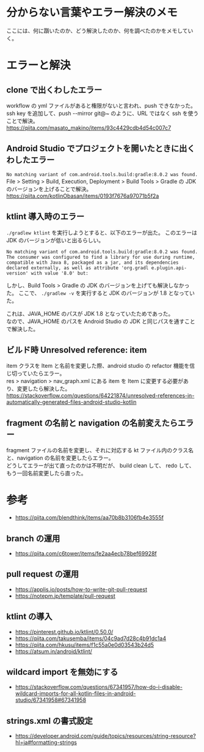 # 分からない言葉やエラー解決のメモ
ここには、何に躓いたのか、どう解決したのか、何を調べたのかをメモしていく。

# エラーと解決

## clone で出くわしたエラー
workflow の yml ファイルがあると権限がないと言われ、push できなかった。  
ssh key を追加して、push --mirror git@~ のように、URL ではなく ssh を使うことで解決。  
https://qiita.com/masato_makino/items/93c4429cdb4d54c007c7


## Android Studio でプロジェクトを開いたときに出くわしたエラー
`No matching variant of com.android.tools.build:gradle:8.0.2 was found.`  
File > Setting > Build, Execution, Deployment > Build Tools > Gradle の JDK のバージョンを上げることで解決。  
https://qiita.com/kotlinObasan/items/0193f7676a97071b5f2a

## ktlint 導入時のエラー
`./gradlew ktlint` を実行しようとすると、以下のエラーが出た。
このエラーは JDK のバージョンが低いと出るらしい。
```
No matching variant of com.android.tools.build:gradle:8.0.2 was found. The consumer was configured to find a library for use during runtime, compatible with Java 8, packaged as a jar, and its dependencies declared externally, as well as attribute 'org.gradl e.plugin.api-version' with value '8.0' but:
```

しかし、Build Tools > Gradle の JDK のバージョンを上げても解決しなかった。
ここで、 `./gradlew -v` を実行すると JDK のバージョンが 1.8 となっていた。

これは、JAVA_HOME のパスが JDK 1.8 となっていたためであった。  
なので、JAVA_HOME のパスを Android Studio の JDK と同じパスを通すことで解決した。  

## ビルド時 Unresolved reference: item
item クラスを Item と名前を変更した際、android studio の refactor 機能を信じ切っていたらエラー。  
res > navigation > nav_graph.xml にある item を Item に変更する必要があり、変更したら解決した。  
https://stackoverflow.com/questions/64221874/unresolved-references-in-automatically-generated-files-android-studio-kotlin

## fragment の名前と navigation の名前変えたらエラー
fragment ファイルの名前を変更し、それに対応する kt ファイル内のクラス名と、navigation の名前を変更したらエラー。  
どうしてエラーが出て直ったのかは不明だが、 build clean して、 redo して、もう一回名前変更したら直った。


# 参考
* https://qiita.com/blendthink/items/aa70b8b3106fb4e3555f

## branch の運用
* https://qiita.com/c6tower/items/fe2aa4ecb78bef69928f

## pull request の運用
* https://applis.io/posts/how-to-write-git-pull-request
* https://notepm.jp/template/pull-request

## ktlint の導入
* https://pinterest.github.io/ktlint/0.50.0/
* https://qiita.com/takusemba/items/04c9ad7d28c4b91dc1a4
* https://qiita.com/hkusu/items/f1c55a0e0d03543b24d5
* https://atsum.in/android/ktlint/

## wildcard import を無効にする
* https://stackoverflow.com/questions/67341957/how-do-i-disable-wildcard-imports-for-all-kotlin-files-in-android-studio/67341958#67341958

## strings.xml の書式設定
* https://developer.android.com/guide/topics/resources/string-resource?hl=ja#formatting-strings